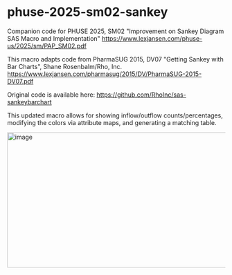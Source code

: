 # phuse-2025-sm02-sankey
Companion code for PHUSE 2025, SM02 "Improvement on Sankey Diagram SAS Macro and Implementation" 
https://www.lexjansen.com/phuse-us/2025/sm/PAP_SM02.pdf

This macro adapts code from PharmaSUG 2015, DV07 "Getting Sankey with Bar Charts", Shane Rosenbalm/Rho, Inc. 
https://www.lexjansen.com/pharmasug/2015/DV/PharmaSUG-2015-DV07.pdf

Original code is available here: https://github.com/RhoInc/sas-sankeybarchart

This updated macro allows for showing inflow/outflow counts/percentages, modifying the colors via attribute maps, and generating a matching table.

<img width="652" height="313" alt="image" src="https://github.com/user-attachments/assets/29b2725d-239e-4d91-887b-9184e8e9e3f8" />
